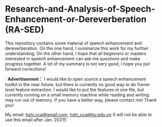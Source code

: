 # Research-and-Analysis-of-Speech-Enhancement-or-Dereverberation (RA-SED)
This repository contains some material of speech enhancement and dereverberation. On the one hand, I summarize this work for my further understanding. On the other hand, I hope that all beginners or masters interested in speech enhancement can ask me questions and make progress together. A lot of my summary is not very good, I hope you put forward corrections!

`
**Advertisement：** 
I would like to open source a speech enhancement toolkit in the near future, but there is currently no good way to do frame-level feature extraction.
I would like to put the features in one file, but currently running on a small memory machine while reading and writing may run out of memory.
If you have a better way, please contact me!
Thank you!

My email: hshi.cca@gmail.com, hshi_cca@tju.edu.cn (I will not be able to use this email after Jan. 2021!)` 



